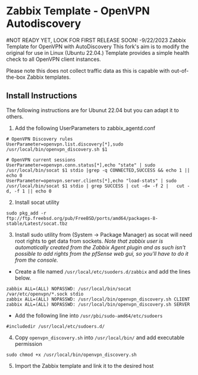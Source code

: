 # Zabbix Template - OpenVPN Autodiscovery
#NOT READY YET, LOOK FOR FIRST RELEASE SOON! -9/22/2023
Zabbix Template for OpenVPN with AutoDiscovery
This fork's aim is to modify the original for use in Linux (Ubuntu 22.04.)  Template provides a simple health check to all OpenVPN client instances.

Please note this does not collect traffic data as this is capable with out-of-the-box Zabbix templates.

## Install Instructions 
The following instructions are for Ubunut 22.04 but you can adapt it to others.

1.  Add the following UserParameters to zabbix_agentd.conf
  ```
# OpenVPN Discovery rules
UserParameter=openvpn.list.discovery[*],sudo /usr/local/bin/openvpn_discovery.sh $1

# OpenVPN current sessions
UserParameter=openvpn.conn.status[*],echo "state" | sudo /usr/local/bin/socat $1 stdio |grep -q CONNECTED,SUCCESS && echo 1 || echo 0
UserParameter=openvpn.server.clients[*],echo "load-stats" | sudo /usr/local/bin/socat $1 stdio | grep SUCCESS | cut -d= -f 2 |   cut -d, -f 1 || echo 0
  ```

2. Install socat utility
  ```
sudo pkg_add -r ftp://ftp.freebsd.org/pub/FreeBSD/ports/amd64/packages-8-stable/Latest/socat.tbz
  ```

3. Install sudo utility from (System -> Package Manager) as socat will need root rights to get data from sockets.
_Note that zabbix user is automatically created from the Zabbix Agent plugin and as such isn't possible to add rights from the pfSense web gui, so you'll have to do it from the console._
  * Create a file named `/usr/local/etc/suoders.d/zabbix` and add the lines below.
  ```
zabbix ALL=(ALL) NOPASSWD: /usr/local/bin/socat /var/etc/openvpn/*.sock stdio
zabbix ALL=(ALL) NOPASSWD: /usr/local/bin/openvpn_discovery.sh CLIENT
zabbix ALL=(ALL) NOPASSWD: /usr/local/bin/openvpn_discovery.sh SERVER
  ```
  * Add the following line into `/usr/pbi/sudo-amd64/etc/sudoers`
  ```
#includedir /usr/local/etc/sudoers.d/
  ```

4. Copy `openvpn_discovery.sh` into `/usr/local/bin/` and add executable permission
  ```
sudo chmod +x /usr/local/bin/openvpn_discovery.sh
  ```

5. Import the Zabbix template and link it to the desired host
